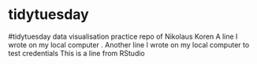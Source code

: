 # tidytuesday
#tidytuesday data visualisation practice repo of Nikolaus Koren
A line I wrote on my local computer
. Another line I wrote on my local computer to test credentials
This is a line from RStudio
